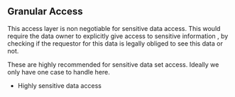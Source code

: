 ## Granular Access

This access layer is non negotiable for sensitive data access. This would require the data owner to explicitly give access to sensitive information , by checking if the requestor for this data is legally obliged to see this data or not.

These are highly recommended for sensitive data set access. Ideally we only have one case to handle here.

- Highly sensitive data access
